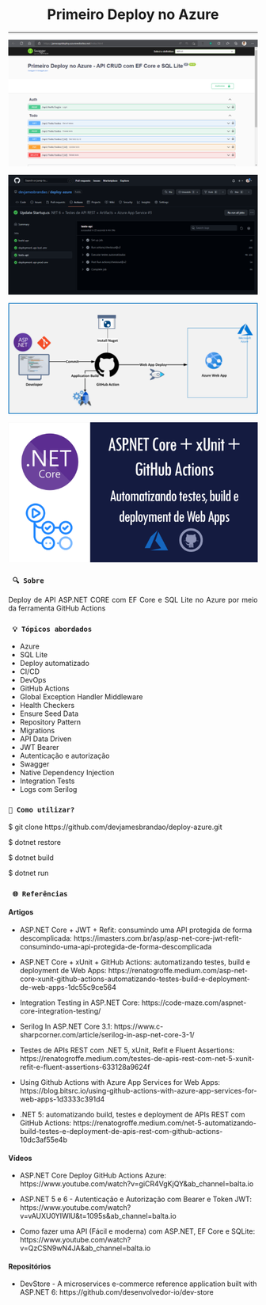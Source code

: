 <h1 align="center"><strong>Primeiro Deploy no Azure</strong></h1>

<hr/>

<p align="center">
    <img src="/src/img/swagger.png" alt="Swagger da aplicação no Azure" title="Swagger da aplicação no Azure">
</p> 

<p align="center">
    <img src="/src/img/Pipeline.png" alt="WorkFlow da aplicação com o GitHub Actions" title="WorkFlow da aplicação com o GitHub Actions">
</p> 

<p align="center">
    <a href="https://blog.bitsrc.io/using-github-actions-with-azure-app-services-for-web-apps-1d3333c391d4"><img src="/src/img/fluxo.png" alt="Fluxo de desenvolvimento e de deploy" title="Fluxo de desenvolvimento e de deploy"></a>
</p> 

<p align="center">
    <a href="https://renatogroffe.medium.com/asp-net-core-xunit-github-actions-automatizando-testes-build-e-deployment-de-web-apps-1dc55c9ce564"><img src="/src/img/capa.png" alt="Descrição do Deploy" title="Descrição do Deploy"></a>
</p> 


### ` 🔍 Sobre`

<p align="justify">Deploy de API ASP.NET CORE com EF Core e SQL Lite no Azure por meio da ferramenta GitHub Actions</p>

### ` 💡 Tópicos abordados`
* Azure
* SQL Lite
* Deploy automatizado
* CI/CD
* DevOps
* GitHub Actions
* Global Exception Handler Middleware
* Health Checkers
* Ensure Seed Data
* Repository Pattern
* Migrations
* API Data Driven
* JWT Bearer
* Autenticação e autorização
* Swagger
* Native Dependency Injection
* Integration Tests
* Logs com Serilog

### `🔎 Como utilizar?`

<p>$ git clone https://github.com/devjamesbrandao/deploy-azure.git</p>

<p>$ dotnet restore</p>

<p>$ dotnet build</p>

<p>$ dotnet run</p>

### ` 🌐 Referências`

#### Artigos
- <p> ASP.NET Core + JWT + Refit: consumindo uma API protegida de forma descomplicada: https://imasters.com.br/asp/asp-net-core-jwt-refit-consumindo-uma-api-protegida-de-forma-descomplicada</p>

- <p> ASP.NET Core + xUnit + GitHub Actions: automatizando testes, build e deployment de Web Apps: https://renatogroffe.medium.com/asp-net-core-xunit-github-actions-automatizando-testes-build-e-deployment-de-web-apps-1dc55c9ce564</p>

- <p> Integration Testing in ASP.NET Core: https://code-maze.com/aspnet-core-integration-testing/</p>

- <p> Serilog In ASP.NET Core 3.1: https://www.c-sharpcorner.com/article/serilog-in-asp-net-core-3-1/</p>

- <p> Testes de APIs REST com .NET 5, xUnit, Refit e Fluent Assertions: https://renatogroffe.medium.com/testes-de-apis-rest-com-net-5-xunit-refit-e-fluent-assertions-633128a9624f</p>

- <p> Using Github Actions with Azure App Services for Web Apps: https://blog.bitsrc.io/using-github-actions-with-azure-app-services-for-web-apps-1d3333c391d4</p>

- <p> .NET 5: automatizando build, testes e deployment de APIs REST com GitHub Actions: https://renatogroffe.medium.com/net-5-automatizando-build-testes-e-deployment-de-apis-rest-com-github-actions-10dc3af55e4b</p>

#### Vídeos
- <p> ASP.NET Core Deploy GitHub Actions Azure: https://www.youtube.com/watch?v=giCR4VgKjQY&ab_channel=balta.io</p>

- <p> ASP.NET 5 e 6 - Autenticação e Autorização com Bearer e Token JWT: https://www.youtube.com/watch?v=vAUXU0YIWlU&t=1095s&ab_channel=balta.io</p>

- <p> Como fazer uma API (Fácil e moderna) com ASP.NET, EF Core e SQLite: https://www.youtube.com/watch?v=QzCSN9wN4JA&ab_channel=balta.io</p>

#### Repositórios
- <p> DevStore - A microservices e-commerce reference application built with ASP.NET 6: https://github.com/desenvolvedor-io/dev-store</p>
